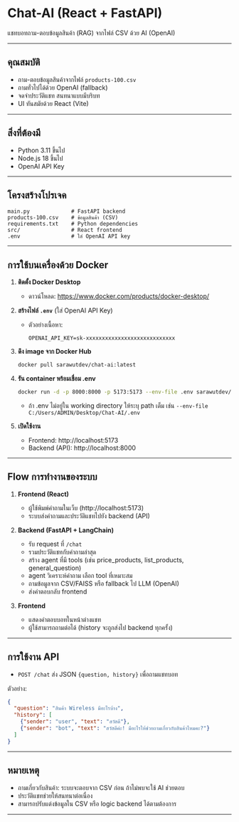 # Chat-AI (React + FastAPI)

แชทบอทถาม-ตอบข้อมูลสินค้า (RAG) จากไฟล์ CSV ด้วย AI (OpenAI)

---

## คุณสมบัติ
- ถาม-ตอบข้อมูลสินค้าจากไฟล์ `products-100.csv`
- ถามทั่วไปได้ด้วย OpenAI (fallback)
- จดจำประวัติแชท สนทนาแบบมีบริบท
- UI ทันสมัยด้วย React (Vite)

---

## สิ่งที่ต้องมี
- Python 3.11 ขึ้นไป
- Node.js 18 ขึ้นไป
- OpenAI API Key

---

## โครงสร้างโปรเจค
```
main.py             # FastAPI backend
products-100.csv    # ข้อมูลสินค้า (CSV)
requirements.txt    # Python dependencies
src/                # React frontend
.env                # ใส่ OpenAI API key
```

---

## การใช้บนเครื่องด้วย Docker

1. **ติดตั้ง Docker Desktop**
   - ดาวน์โหลด: https://www.docker.com/products/docker-desktop/

2. **สร้างไฟล์ `.env`** (ใส่ OpenAI API Key)
   - ตัวอย่างเนื้อหา:
     ```
     OPENAI_API_KEY=sk-xxxxxxxxxxxxxxxxxxxxxxxxxxxx
     ```

3. **ดึง image จาก Docker Hub**
   ```sh
   docker pull sarawutdev/chat-ai:latest
   ```

4. **รัน container พร้อมเชื่อม .env**
   ```sh
   docker run -d -p 8000:8000 -p 5173:5173 --env-file .env sarawutdev/chat-ai:latest
   ```
   - ถ้า .env ไม่อยู่ใน working directory ให้ระบุ path เต็ม เช่น
     `--env-file C:/Users/ADMIN/Desktop/Chat-AI/.env`

5. **เปิดใช้งาน**
   - Frontend: http://localhost:5173
   - Backend (API): http://localhost:8000

---

## Flow การทำงานของระบบ

1. **Frontend (React)**
   - ผู้ใช้พิมพ์คำถามในเว็บ (http://localhost:5173)
   - ระบบส่งคำถามและประวัติแชทไปยัง backend (API)

2. **Backend (FastAPI + LangChain)**
   - รับ request ที่ `/chat`
   - รวมประวัติแชทกับคำถามล่าสุด
   - สร้าง agent ที่มี tools (เช่น price_products, list_products, general_question)
   - agent วิเคราะห์คำถาม เลือก tool ที่เหมาะสม
   - ถามข้อมูลจาก CSV/FAISS หรือ fallback ไป LLM (OpenAI)
   - ส่งคำตอบกลับ frontend

3. **Frontend**
   - แสดงคำตอบบอทในหน้าต่างแชท
   - ผู้ใช้สามารถถามต่อได้ (history จะถูกส่งไป backend ทุกครั้ง)

---

## การใช้งาน API
- `POST /chat` ส่ง JSON `{question, history}` เพื่อถามแชทบอท

ตัวอย่าง:
```json
{
  "question": "สินค้า Wireless มีอะไรบ้าง",
  "history": [
    {"sender": "user", "text": "สวัสดี"},
    {"sender": "bot", "text": "สวัสดีค่ะ! มีอะไรให้ช่วยถามเกี่ยวกับสินค้าไหมคะ?"}
  ]
}
```

---

## หมายเหตุ
- ถามเกี่ยวกับสินค้า: ระบบจะตอบจาก CSV ก่อน ถ้าไม่พบจะใช้ AI ช่วยตอบ
- ประวัติแชทช่วยให้สนทนาต่อเนื่อง
- สามารถปรับแต่งข้อมูลใน CSV หรือ logic backend ได้ตามต้องการ

---
